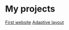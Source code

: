 # My projects

[First website](https://razocharovaniye.github.io/Github_1/)
[Adaptive layout](https://razocharovaniye.github.io/Github_2/)
